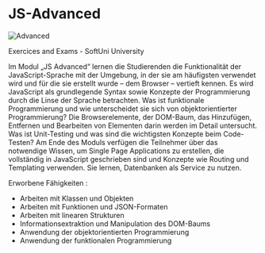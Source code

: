 # JS-Advanced

![Advanced](https://user-images.githubusercontent.com/108054083/230742897-7aa96b5e-ce05-42da-b181-d05d688ea91f.jpg)


Exercices and Exams - SoftUni University

Im Modul „JS Advanced“ lernen die Studierenden die Funktionalität der JavaScript-Sprache mit der Umgebung, in der sie am häufigsten verwendet wird und für die sie erstellt wurde – dem Browser – vertieft kennen. Es wird JavaScript als grundlegende Syntax sowie Konzepte der Programmierung durch die Linse der Sprache betrachten. Was ist funktionale Programmierung und wie unterscheidet sie sich von objektorientierter Programmierung? Die Browserelemente, der DOM-Baum, das Hinzufügen, Entfernen und Bearbeiten von Elementen darin werden im Detail untersucht. Was ist Unit-Testing und was sind die wichtigsten Konzepte beim Code-Testen? Am Ende des Moduls verfügen die Teilnehmer über das notwendige Wissen, um Single Page Applications zu erstellen, die vollständig in JavaScript geschrieben sind und Konzepte wie Routing und Templating verwenden. Sie lernen, Datenbanken als Service zu nutzen.

Erworbene Fähigkeiten :
- Arbeiten mit Klassen und Objekten
- Arbeiten mit Funktionen und JSON-Formaten
- Arbeiten mit linearen Strukturen
- Informationsextraktion und Manipulation des DOM-Baums
- Anwendung der objektorientierten Programmierung
- Anwendung der funktionalen Programmierung
